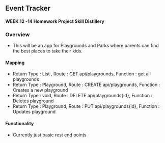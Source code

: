 ## Event Tracker


#### WEEK 12 -14 Homework Project Skill Distillery

### Overview
* This will be an app for Playgrounds and Parks where parents can find the best places to take their kids.


#### Mapping 
* Return Type : List <Playground>, Route : GET api/playgrounds, Function : get all playgrounds
* Return Type : Playground,        Route : CREATE api/playgrounds, Function :	Creates a new playground
* Return Type : void,              Route : DELETE api/playgrounds{id}, Function : Deletes playground
* Return Type : Playground,        Route : PUT    api/playgrounds{id}, Function : Updates playground

#### Functionality

* Currently just basic rest end points
